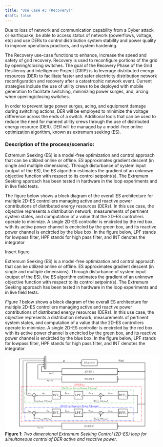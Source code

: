 ```yaml
---
title: "Use Case #3 (Recovery)"
draft: false
---
```

Due to loss of network and communication capability from a Cyber
attack or earthquake, be able to access status of network (powerflows, voltage, etc) and
use DERs to control distribution system stability and power quality to improve operations
practices, and system hardening.

The Recovery use-case functions to enhance, increase the speed and safety of grid recovery. Recovery is used to reconfigure portions of the grid by opening/closing switches. The goal of the Recovery Phase of the Grid Resiliency and Intelligence Project (GRIP) is to leverage distributed energy resources (DER) to facilitate faster and safer electricity distribution network reconfiguration and recovery after a catastrophic network event. Current strategies include the use of utility crews to be deployed with mobile generation to facilitate switching, minimizing power surges, and, arcing when opening/closing switches.

In order to prevent large power surges, acing, and equipment damage during switching actions, DER will be employed to minimize the voltage difference across the ends of a switch. Additional tools that can be used to reduce the need for manned utility crews through the use of distributed energy resource (DER).  DER will be managed by a model-free online optimization algorithm, known as extremum seeking (ES).


### Description of the process/scenario:
Extremum Seeking (ES) is a model-free optimization and control approach that can be utilized online or offline. ES approximates gradient descent (in single and multiple dimensions). Through disturbance of system input (output of the ES), the ES algorithm estimates the gradient of an unknown objective function with respect to its control setpoint(s). The Extremum Seeking approach has been tested in hardware in the loop experiments and in live field tests.

The figure below shows a block diagram of the overall ES architecture for multiple 2D-ES controllers managing active and reactive power contributions of distributed energy resources (DERs). In this use case, the objective represents a distribution network, measurements of pertinent system states, and computation of a value that the 2D-ES controllers operate to minimize. A single 2D-ES controller is encircled by the red box, with its active power channel is encircled by the green box, and its reactive power channel is encircled by the blue box. In the figure below, LPF stands for lowpass filter, HPF stands for high pass filter, and INT denotes the integrator

Insert figure

Extremum Seeking (ES) is a model-free optimization and control approach that can be utilized online or offline. ES approximates gradient descent (in single and multiple dimensions). Through disturbance of system input (output of the ES), the ES algorithm estimates the gradient of an unknown objective function with respect to its control setpoint(s). The Extremum Seeking approach has been tested in hardware in the loop experiments and in live field tests.

*Figure 1* below shows a block diagram of the overall ES architecture for multiple 2D-ES controllers managing active and reactive power contributions of distributed energy resources (DERs). In this use case, the objective represents a distribution network, measurements of pertinent system states, and computation of a value that the 2D-ES controllers operate to minimize. A single 2D-ES controller is encircled by the red box, with its active power channel is encircled by the green box, and its reactive power channel is encircled by the blue box. In the figure below, LPF stands for lowpass filter, HPF stands for high pass filter, and INT denotes the integrator



![Figure 1-Hinesburg circuit plotted with edge width relative to GridLab-D](/REC_FIGURE_ES.png)
**Figure 1**: *Two dimensional Extremum Seeking Control (2D-ES) loop for simultaneous control of DER active and reactive power.*